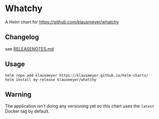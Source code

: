 # Whatchy

A Helm chart for https://github.com/klausmeyer/whatchy

## Changelog

see [RELEASENOTES.md](RELEASENOTES.md)

## Usage

```shell
helm repo add klausmeyer https://klausmeyer.github.io/helm-charts/
helm install my-release klausmeyer/whatchy
```

## Warning

The application isn't doing any versioning yet so this chart uses the `latest` Docker tag by default.
